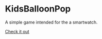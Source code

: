 # KidsBalloonPop
A simple game intended for the a smartwatch.

[Check it out](https://cdn.rawgit.com/MrOnosa/KidsBalloonPop/9f6552c1/index.html)